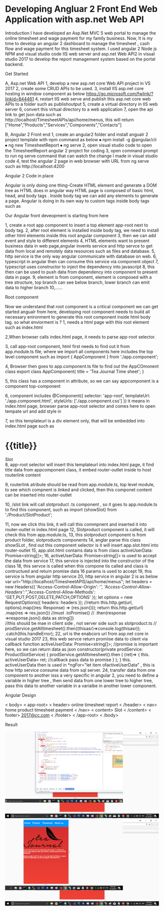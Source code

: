 # Developing Angluar 2 Front End Web Application with asp.net Web API 

Introduction
I have developed an Asp.Net MVC 5 web portal to manage the online timesheet and wage payment for my family business. Now, 
It is my time to develop an angular 2 dashboard to manage the timesheet , cash flow and wage payment for this timesheet system. 
I used angular 2 Node js NPM and visual studio code IIS web server and asp.net Web API2 in visual studio 2017 to develop 
the report management system based on the portal backend.

Get Started

A, Asp.net Web API
1, develop a new asp.net core Web API project in VS 2017
2, create some CRUD APIs to be used.
3, install IIS asp.net core hosting in window component as below
https://go.microsoft.com/fwlink/?linkid=844461
4, restart IIS web serve and publish this asp.net core web APIs to a folder such as publishoutput
5, create a virtual directory in IIS web server
6, convert this virtual directory to a web application
7, open the api link to get json data such as 
http://localhost/TimesheetAPIs/api/home/menus, this will return 
["Home","Products","Services","Components","Contacts"]

B, Angular 2 Front end
1, create an angular2 folder and install angualr 2 project template with npm command as below
⦁	npm install -g @angular/cli
⦁	ng new TimesheetReport
⦁	ng serve
2, open visual studio code to open the TimesheetReport angular 2 project for coding
3, open command prompt to run ng serve command that can watch the change I made in visual studio code 
4, test the angular 2 page in web browser with URL from ng serve such as http://localhost:4200 

Angular 2 Code in place

Angular is only doing one thing-Create HTML element and generate a DOM tree as HTML does in angular way
HTML page is composed of basic html, head, and body tags . Inside body tag we can add any elements to generate a page. 
Angular is doing in its own way to custom tags inside body tags such as <app-root></app-root>

Our Angular front deveopment is starting from here

1, create a root app component to insert a top element app-root next to body tag.
2, after root element is installed inside body tag, we need to install other html elements inside this root angular component
3, then we can add event and style to different elements 
4, HTML elements want to present business data in web page,angular invents service and http servce to get data from local and remotely data resources such as files and database. 
5, http service is the only way angular communicate with database on web.
6, typescript in angular then can consume this service via component object
7, typescript uses constructor to inject the dependency into javascript
8, this then can be used to push data from dependency into    component to present data in page.
9, element is from component, element is composed with a tree structure, top branch can see below branch, lower branch can emit data to higher branch
10,......

Root component

Now we understand that root component is a critical component we can get started angualr from here, developing root component needs to build all necessary enironment to generate this root component inside html body tag. so what enviorment is ?
1, needs a html page with this root element such as index.html
<body>
  <app-root></app-root>
</body>

2,When browser calls index.html page, it needs to parse app-root selector.

3, call app-root component, html first needs to find out it from app.module.ts file, where we import all components here includes the top level component such as 
import { AppComponent } from './app.component';

4, Browser then goes to app.component.ts file to find out the AppCOmonent class
export class AppComponent{
  title = 'Tea Journal Time sheet';
}

5, this class has a component in attribute, so we can say appcomponent is a component top-component

6, component includes
@Component({
  selector: 'app-root',
  templateUrl: './app.component.html',
  styleUrls: ['./app.component.css']
})
it means in index.html page, browser parse app-root selector and comes here to open tempate url and add style in

7, so this templateurl is a div element only, that will be embedded into index.html page
such as 
<div class="col-sm-12">
  <h1>
    {{title}}
  </h1>
  <nav>
    <a routerLink="/slot" routerLinkActive="active">Slot</a>
   </nav>
<div class=col-sm-4>
  <router-outlet></router-outlet>
</div>
   
 </div>
8, app-root selector will insert this templateurl into index.html page,  it find title data from appcomponent class, it embed router-outlet inside to host routerlink content

9, routerlink atribute should be read from app.module.ts, top level module, to see which compnent is linked and clicked, then this componet content can be inserted into router-outlet

10, /slot link will call slotproduct .ts component , so it goes to app.module.ts to find this component, such as 
 import {showSlot} from './Product/SlotProduct';

11, now we click this link, it will call this commpnent and inserted it into router-outlet in index.html page
12, Slotproduct component is called, it will check this from app.module.ts, 
13, this slotproduct component is from product folder, slotproducts components
14, anglar parse this class showSLot , find out this component selector is <slot-prod> it will insert app.slot.html into router-outlet
15, app.slot.html contains data is from class  activeUserData: Promise<string[]>; 
16,  activeUserData: Promise<string[]> is used to accept the data from service
17, this service is injected into the constructor of the class
18, this servce is called when this compone tis called and class is contructued and return promise data 16 params is used to accept
19, this service is from angular http service 
20, http service in angular 2 is as below
var url="http://localhost/TimesheetAPIS/api/home/menus"; 
        let headers = new Headers({ 'Access-Control-Allow-Origin': '*', 'Access-Control-Allow-Headers':'*','Access-Control-Allow-Methods': 'GET,PUT,POST,DELETE,PATCH,OPTIONS' });
        let options = new RequestOptions({ headers: headers });
      //return  this.http.get(url, options).map((res: Response) => (res.json()));
      return this.http.get(url)
      .map(res => res.json()) //must
      .toPromise()
     // .then(response =>response.json().data as string[])  
     //this should be mae in client side , not server side such as slotproduct.ts
     // prodService.getAlltimesheet().then((thisasr)=>console.log(thisasr));
      .catch(this.handleError);
22, url is the enabcors url from asp.net core in visual studio 2017
23, this web servce return promiise data to client via callback function
activeUserData: Promise<string[]>; //promise is important here, so we can return data as json
    constructor(private prodService: ProductSlotService) 
    { 
     prodService.getAlltimesheet().then
         (
            (ret)=>
            {
               this. activeUserData=  ret; //callback pass data to promise 
             }
        );
     }
this. activeUserData then is used in *ngFor="let item ofactiveUserData" ,  this is how http service consume data from sql server.
24, transfer data from one component to another isss a very specific in angular 2, you need to define a variable in higher tree , then send data from one lower tree to higher tree, pass this data to another variable in a varialbe in another lower component.


Angular Design


< body>
< app-root>
< header>
online timesheet report
< /header>
< nav>
home
product
timesheet
payment
< /nav>
< content>
<a routerlink="/slot">Slot</a>
<router-outlet></router-outlet>
< /content>
< footer>
2017@cc.com
< /footer>
< /app-root> 
< /body>

Result

<img src="https://github.com/davidlizhonghuang/NG2CLIAspNetWebAPI/blob/master/as1.png">

<img src="https://github.com/davidlizhonghuang/NG2CLIAspNetWebAPI/blob/master/as2.png">






